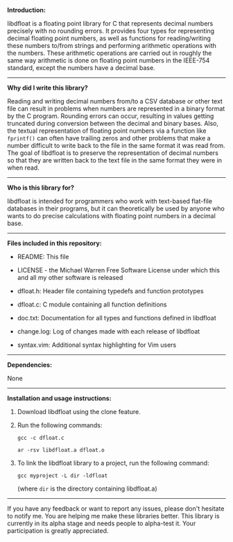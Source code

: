 **Introduction:**

libdfloat is a floating point library for C that represents decimal
numbers precisely with no rounding errors. It provides four types for
representing decimal floating point numbers, as well as functions for
reading/writing these numbers to/from strings and performing arithmetic
operations with the numbers. These arithmetic operations are carried out
in roughly the same way arithmetic is done on floating point numbers in
the IEEE-754 standard, except the numbers have a decimal base.

---------------------------------------------------------------------------

**Why did I write this library?**

Reading and writing decimal numbers from/to a CSV database or other text
file can result in problems when numbers are represented in a binary
format by the C program. Rounding errors can occur, resulting in values
getting truncated during conversion between the decimal and binary
bases. Also, the textual representation of floating point numbers via
a function like `fprintf()` can often have trailing zeros and other
problems that make a number difficult to write back to the file in the
same format it was read from. The goal of libdfloat is to preserve the
representation of decimal numbers so that they are written back to the
text file in the same format they were in when read.

---------------------------------------------------------------------------

**Who is this library for?**

libdfloat is intended for programmers who work with text-based flat-file
databases in their programs, but it can theoretically be used by anyone
who wants to do precise calculations with floating point numbers in a
decimal base.

---------------------------------------------------------------------------

**Files included in this repository:**

- README: This file

- LICENSE - the Michael Warren Free Software License under which this and
  all my other software is released

- dfloat.h: Header file containing typedefs and function prototypes

- dfloat.c: C module containing all function definitions

- doc.txt: Documentation for all types and functions defined in libdfloat

- change.log: Log of changes made with each release of libdfloat

- syntax.vim: Additional syntax highlighting for Vim users

---------------------------------------------------------------------------

**Dependencies:**

None

---------------------------------------------------------------------------

**Installation and usage instructions:**

1. Download libdfloat using the clone feature.

2. Run the following commands:

   `gcc -c dfloat.c`

   `ar -rsv libdfloat.a dfloat.o`

3. To link the libdfloat library to a project, run the following command:

   `gcc myproject -L dir -ldfloat`

   (where `dir` is the directory containing libdfloat.a)

---------------------------------------------------------------------------

If you have any feedback or want to report any issues, please don't
hesitate to notify me. You are helping me make these libraries
better. This library is currently in its alpha stage and needs people
to alpha-test it. Your participation is greatly appreciated.
